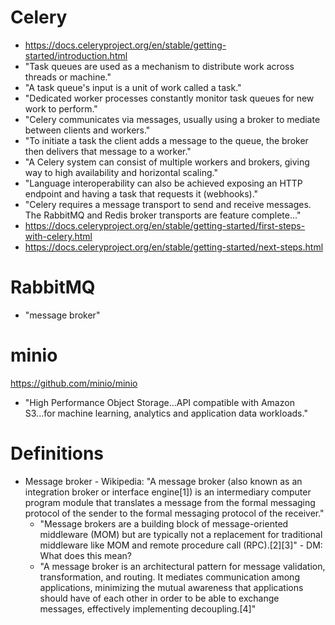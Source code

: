 # Celery
- https://docs.celeryproject.org/en/stable/getting-started/introduction.html
- "Task queues are used as a mechanism to distribute work across threads or machine."
- "A task queue's input is a unit of work called a task."
- "Dedicated worker processes constantly monitor task queues for new work to perform."
- "Celery communicates via messages, usually using a broker to mediate between clients and workers."
- "To initiate a task the client adds a message to the queue, the broker then delivers that message to a worker."
- "A Celery system can consist of multiple workers and brokers, giving way to high availability and horizontal scaling."
- "Language interoperability can also be achieved exposing an HTTP endpoint and having a task that requests it (webhooks)."
- "Celery requires a message transport to send and receive messages. The RabbitMQ and Redis broker transports are feature complete..."
- https://docs.celeryproject.org/en/stable/getting-started/first-steps-with-celery.html
- https://docs.celeryproject.org/en/stable/getting-started/next-steps.html

# RabbitMQ
- "message broker"

# minio
https://github.com/minio/minio
- "High Performance Object Storage...API compatible with Amazon S3...for machine learning, analytics and application data workloads."


# Definitions
- Message broker - Wikipedia: "A message broker (also known as an integration broker or interface engine[1]) is an intermediary computer program module that translates a message from the formal messaging protocol of the sender to the formal messaging protocol of the receiver."
    - "Message brokers are a building block of message-oriented middleware (MOM) but are typically not a replacement for traditional middleware like MOM and remote procedure call (RPC).[2][3]" - DM: What does this mean?
    - "A message broker is an architectural pattern for message validation, transformation, and routing. It mediates communication among applications, minimizing the mutual awareness that applications should have of each other in order to be able to exchange messages, effectively implementing decoupling.[4]"